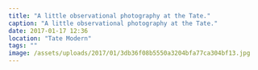 ```yaml
---
title: "A little observational photography at the Tate."
caption: "A little observational photography at the Tate."
date: 2017-01-17 12:36
location: "Tate Modern"
tags: ""
image: /assets/uploads/2017/01/3db36f08b5550a3204bfa77ca304bf13.jpg
---
```


